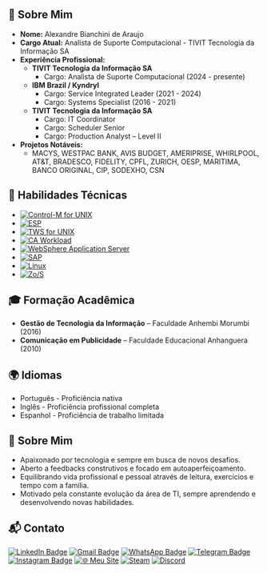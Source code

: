 ## 🚀 **Sobre Mim**

- **Nome:** Alexandre Bianchini de Araujo  
- **Cargo Atual:** Analista de Suporte Computacional - TIVIT Tecnologia da Informação SA
- **Experiência Profissional:**  
  - **TIVIT Tecnologia da Informação SA**
    - Cargo: Analista de Suporte Computacional (2024 - presente)  
  - **IBM Brazil / Kyndryl**  
    - Cargo: Service Integrated Leader (2021 - 2024)  
    - Cargo: Systems Specialist (2016 - 2021)  
  - **TIVIT Tecnologia da Informação SA**  
    - Cargo: IT Coordinator  
    - Cargo: Scheduler Senior  
    - Cargo: Production Analyst – Level II  
- **Projetos Notáveis:**  
  - MACYS, WESTPAC BANK, AVIS BUDGET, AMERIPRISE, WHIRLPOOL, AT&T, BRADESCO, FIDELITY, CPFL, ZURICH, OESP, MARITIMA, BANCO ORIGINAL, CIP, SODEXHO, CSN  

## 💼 **Habilidades Técnicas**

- [![Control-M for UNIX](https://img.shields.io/badge/Control--M-UNIX-green?style=flat-square&logo=Linux&logoColor=white)](#)  
- [![ESP](https://img.shields.io/badge/ESP-Mainframe-blue?style=flat-square&logo=IBM&logoColor=white)](#)
- [![TWS for UNIX](https://img.shields.io/badge/TWS-UNIX-orange?style=flat-square&logo=Linux&logoColor=white)](#)
- [![CA Workload](https://img.shields.io/badge/CA-Workload-red?style=flat-square&logo=Broadcom&logoColor=white)](#) 
- [![WebSphere Application Server](https://img.shields.io/badge/WebSphere-Application_Server-blue?style=flat-square&logo=IBM&logoColor=white)](#) 
- [![SAP](https://img.shields.io/badge/SAP-Enterprise-yellow?style=flat-square&logo=SAP&logoColor=white)](#) 
- [![Linux](https://img.shields.io/badge/Linux-OS-lightgrey?style=flat-square&logo=Linux&logoColor=white)](#) 
- [![Zo/S](https://img.shields.io/badge/Zo%2FS-Mainframe-darkblue?style=flat-square&logo=IBM&logoColor=white)](#)  

## 🎓 **Formação Acadêmica**

- **Gestão de Tecnologia da Informação** – Faculdade Anhembi Morumbi (2016)  
- **Comunicação em Publicidade** – Faculdade Educacional Anhanguera (2010)  

## 🌍 **Idiomas**

- Português - Proficiência nativa  
- Inglês - Proficiência profissional completa  
- Espanhol - Proficiência de trabalho limitada  

## 🎯 **Sobre Mim**

- Apaixonado por tecnologia e sempre em busca de novos desafios.  
- Aberto a feedbacks construtivos e focado em autoaperfeiçoamento.  
- Equilibrando vida profissional e pessoal através de leitura, exercícios e tempo com a família.  
- Motivado pela constante evolução da área de TI, sempre aprendendo e desenvolvendo novas habilidades.  

## 📬 **Contato**

[![LinkedIn Badge](https://img.shields.io/badge/-LinkedIn-blue?style=flat-square&logo=Linkedin&logoColor=white&link=https://www.linkedin.com/in/abaraujo1988/)](https://www.linkedin.com/in/abaraujo1988/) 
[![Gmail Badge](https://img.shields.io/badge/-Gmail-red?style=flat-square&logo=Gmail&logoColor=white&link=mailto:araujoalexandre1607@gmail.com)](mailto:araujoalexandre1607@gmail.com) 
[![WhatsApp Badge](https://img.shields.io/badge/-WhatsApp-green?style=flat-square&logo=WhatsApp&logoColor=white&link=https://wa.me/5519971616086)](https://wa.me/5519971616086)
[![Telegram Badge](https://img.shields.io/badge/-Telegram-blue?style=flat-square&logo=Telegram&logoColor=white&link=https://t.me/alexandre_araujo)](https://t.me/Alez1n)
[![Instagram Badge](https://img.shields.io/badge/-Instagram-E4405F?style=flat-square&logo=Instagram&logoColor=white)](https://www.instagram.com/bianchiniale1988/)
[![🌐 Meu Site](https://img.shields.io/badge/-🌐_Visite_meu_site-F7E300?style=flat-square)](https://alexandrebianchinimd.net/)
[![Steam](https://img.shields.io/badge/-🎮_Steam-000000?style=flat-square&logo=steam&logoColor=white)](https://steamcommunity.com/profiles/76561199652366046/)
[![Discord](https://img.shields.io/badge/-💬_Discord-7289DA?style=flat-square&logo=discord&logoColor=white)](https://discord.gg/QJHuqSkB)
